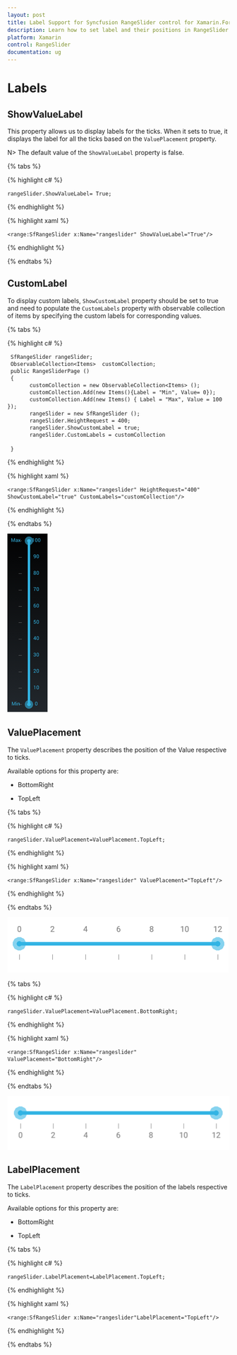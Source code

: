 ```yaml
---
layout: post
title: Label Support for Syncfusion RangeSlider control for Xamarin.Forms
description: Learn how to set label and their positions in RangeSlider control
platform: Xamarin
control: RangeSlider
documentation: ug
---
```


# Labels

## ShowValueLabel

This property allows us to display labels for the ticks. When it sets to true, it displays the label for all the ticks based on the `ValuePlacement` property.

N> The default value of the `ShowValueLabel` property is false.

{% tabs %}

{% highlight c# %}

	rangeSlider.ShowValueLabel= True;

{% endhighlight %}

{% highlight xaml %}

	<range:SfRangeSlider x:Name="rangeslider" ShowValueLabel="True"/>
	
{% endhighlight %}

{% endtabs %}

## CustomLabel

To display custom labels, `ShowCustomLabel` property should be set to true and need to populate the `CustomLabels` property with observable collection of items by specifying the custom labels for corresponding values.

{% tabs %}

{% highlight c# %}
	
	 SfRangeSlider rangeSlider; 
	 ObservableCollection<Items>  customCollection;
	 public RangeSliderPage ()
     {
       	   customCollection = new ObservableCollection<Items> ();
           customCollection.Add(new Items(){Label = "Min", Value= 0});
           customCollection.Add(new Items() { Label = "Max", Value = 100 });
           rangeSlider = new SfRangeSlider ();
           rangeSlider.HeightRequest = 400;
           rangeSlider.ShowCustomLabel = true;
           rangeSlider.CustomLabels = customCollection

	 }

{% endhighlight %}

{% highlight xaml %}

	<range:SfRangeSlider x:Name="rangeslider" HeightRequest="400" ShowCustomLabel="true" CustomLabels="customCollection"/>
	
{% endhighlight %}

{% endtabs %}

![](images/customLabel.png)


## ValuePlacement

The `ValuePlacement` property describes the position of the Value respective to ticks. 

Available options for this property are:

* BottomRight

* TopLeft

{% tabs %}

{% highlight c# %}

	rangeSlider.ValuePlacement=ValuePlacement.TopLeft;

{% endhighlight %}

{% highlight xaml %}

	<range:SfRangeSlider x:Name="rangeslider" ValuePlacement="TopLeft"/>
	
{% endhighlight %}

{% endtabs %}

![](images/value-TopLeft.png)

{% tabs %}

{% highlight c# %}

	rangeSlider.ValuePlacement=ValuePlacement.BottomRight;

{% endhighlight %}

{% highlight xaml %}

	<range:SfRangeSlider x:Name="rangeslider" ValuePlacement="BottomRight"/>
	
{% endhighlight %}

{% endtabs %}

![](images/Value-BottomRight.png)

## LabelPlacement

The `LabelPlacement` property describes the position of the labels respective to ticks. 

Available options for this property are:

* BottomRight

* TopLeft

{% tabs %}

{% highlight c# %}

	rangeSlider.LabelPlacement=LabelPlacement.TopLeft;

{% endhighlight %}

{% highlight xaml %}

	<range:SfRangeSlider x:Name="rangeslider"LabelPlacement="TopLeft"/>
	
{% endhighlight %}

{% endtabs %}

